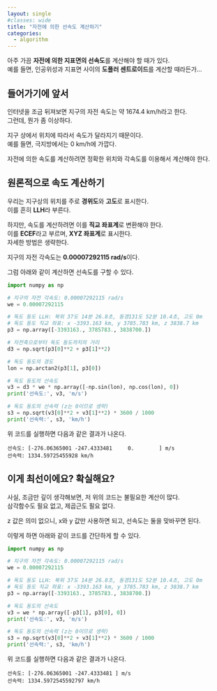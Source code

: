 ```yaml
---
layout: single
#classes: wide
title: "자전에 의한 선속도 계산하기"
categories:
  - algorithm
---
```


아주 가끔 **자전에 의한 지표면의 선속도**를 계산해야 할 때가 있다.\
예를 들면, 인공위성과 지표면 사이의 **도플러 센트로이드**를 계산할 때라든가...

## 들어가기에 앞서

인터넷을 조금 뒤져보면 지구의 자전 속도는 약 1674.4 km/h라고 한다.\
그런데, 뭔가 좀 이상하다.

지구 상에서 위치에 따라서 속도가 달라지기 때문이다.\
예를 들면, 극지방에서는 0 km/h에 가깝다.

자전에 의한 속도를 계산하려면 정확한 위치와 각속도를 이용해서 계산해야 한다.

## 원론적으로 속도 계산하기

우리는 지구상의 위치를 주로 **경위도**와 **고도**로 표시한다.\
이를 흔히 **LLH**라 부른다.

하지만, 속도를 계산하려면 이를 **직교 좌표계**로 변환해야 한다.\
이를 **ECEF**라고 부르며, **XYZ 좌표계**로 표시한다.\
자세한 방법은 생략한다.

지구의 자전 각속도는 **0.00007292115 rad/s**이다.

그럼 아래와 같이 계산하면 선속도를 구할 수 있다.

```python
import numpy as np

# 지구의 자전 각속도: 0.00007292115 rad/s
we = 0.00007292115

# 독도 동도 LLH: 북위 37도 14분 26.8초, 동경131도 52분 10.4초, 고도 0m
# 독도 동도 직교 좌표: x -3393.163 km, y 3785.783 km, z 3838.7 km
p3 = np.array([-3393163., 3785783., 3838700.])

# 자전축으로부터 독도 동도까지의 거리
d3 = np.sqrt(p3[0]**2 + p3[1]**2)

# 독도 동도의 경도
lon = np.arctan2(p3[1], p3[0])

# 독도 동도의 선속도
v3 = d3 * we * np.array([-np.sin(lon), np.cos(lon), 0])
print('선속도:', v3, 'm/s')

# 독도 동도의 선속력 (z는 0이므로 생략)
s3 = np.sqrt(v3[0]**2 + v3[1]**2) * 3600 / 1000
print('선속력:', s3, 'km/h')
```

위 코드를 실행하면 다음과 같은 결과가 나온다.

```text
선속도: [-276.06365001 -247.4333481     0.        ] m/s
선속력: 1334.59725455928 km/h
```

## 이게 최선이에요? 확실해요?

사실, 조금만 깊이 생각해보면, 저 위의 코드는 불필요한 계산이 많다.\
삼각함수도 필요 없고, 제곱근도 필요 없다.

z 값은 의미 없으니, x와 y 값만 사용하면 되고, 선속도는 둘을 맞바꾸면 된다.

이렇게 하면 아래와 같이 코드를 간단하게 할 수 있다.

```python
import numpy as np

# 지구의 자전 각속도: 0.00007292115 rad/s
we = 0.00007292115

# 독도 동도 LLH: 북위 37도 14분 26.8초, 동경131도 52분 10.4초, 고도 0m
# 독도 동도 직교 좌표: x -3393.163 km, y 3785.783 km, z 3838.7 km
p3 = np.array([-3393163., 3785783., 3838700.])

# 독도 동도의 선속도
v3 = we * np.array([-p3[1], p3[0], 0])
print('선속도:', v3, 'm/s')

# 독도 동도의 선속력 (z는 0이므로 생략)
s3 = np.sqrt(v3[0]**2 + v3[1]**2) * 3600 / 1000
print('선속력:', s3, 'km/h')
```

위 코드를 실행하면 다음과 같은 결과가 나온다.

```text
선속도: [-276.06365001 -247.4333481 ] m/s
선속력: 1334.5972545592797 km/h
```
